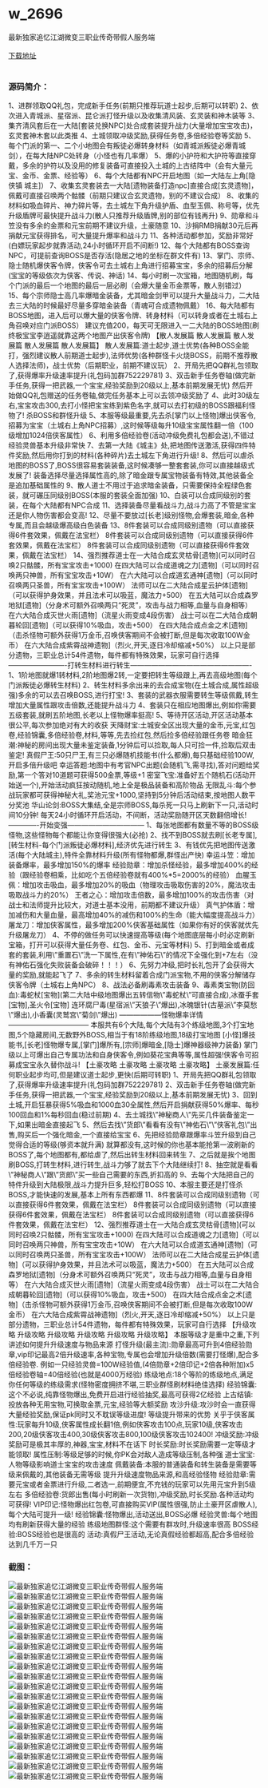 # w_2696
最新独家追忆江湖微变三职业传奇带假人服务端
<br/></br>
[下载地址](https://www.uuid2.com/2696.html "下载地址")
<br/></br>
<h3>源码简介：</h3>
<p>1、进群领取QQ礼包，完成新手任务(前期只推荐玩道士起步,后期可以转职)
2、依次进入青城派、星宿派、昆仑派打怪升级以及收集清风装、玄灵装和神木装等
3、集齐清风套后在一大陆[套装兑换NPC]处合成套装提升战力(大量增加宝宝攻击)，玄灵套神木套以此类推
4、土城领取冲级奖励,获得任务卷,多倍经验卷等奖励
5、每个门派的第一、二个小地图会有叛徒必爆转身材料（如青城派叛徒必爆青城剑），在每大陆NPC处转身（小怪也有几率爆）
5、爆的小护符和大护符等直接穿戴，多余的护符以及没用的修复装备可直接投入土城的上古结阵中（会有大量元宝、金币、金票、经验等）
6、每个大陆都有NPC开启地图（如一大陆左上角[隐侠镇 城主]）
7、收集玄灵套装去一大陆[遗物装备打造npc]直接合成[玄灵遗物]，佩戴可直接召唤两个骷髅（前期只建议合玄灵遗物，别的不建议合成）
8、收集的材料如吸血碎片、神力碎片等，去土城左下角升级护盾、血型玉佩、称号等，优先升级盾牌可最快提升战斗力(散人只推荐升级盾牌,别的部位有钱再升)
9、勋章和斗笠没有多余的金票和元宝前期不建议升级，土豪随意
10、沙捐RMB捐献30元后再捐献元宝获得排名，可大量提升爆率和战斗力
11、各种活动都参加，奖励非常好(白嫖玩家起步就靠活动,24小时循环开启不间断!)
12、每个大陆都有BOSS查询NPC，可提前查询BOSS是否存活(隐居之地的坐标在群文件有)
13、掌门、宗师、隐士随机爆侠客令牌，侠客令可去土城右上角进行招募宝宝，多余的招募后分解(宝宝的等级依次为侠客、传说、神话)
14、每小时刷一次宝箱，地图随机刷，每个门派的最后一个地图的最后一层必刷（会爆大量金币金票等，散人别错过）
15、每个宗师隐士高几率爆暗金装备，尤其暗金剑甲可以提升大量战斗力，二大陆去三大陆的时候最好尽量多穿暗金装备（青魂可合成遗物佩戴）
16、每大陆都有BOSS地图，进入后可以爆大量的侠客令牌、转身材料（可以转身或者在土城右上角召唤对应门派BOSS）
建议充值200，每天可无限进入一二大陆的BOSS地图(刷终极宝宝李逍遥就靠这两个地图产出侠客令牌)
【散人发展篇 散人发展篇 散人发展篇 散人发展篇 散人发展篇】
散人发展篇:道士起步,道士优势(各种BOSS全能打，强烈建议散人前期道士起步),法师优势(各种群怪卡火烧BOSS，前期不推荐散人选择法师)，战士优势（后期职业，前期不建议玩）
2、开局先把QQ群礼包领取了,获得爆率升级速率提升(礼包码加群752229781)
3、双击新手任务卷轴(做完新手任务,获得一把武器,一个宝宝,经验奖励到20级以上,基本前期发展无忧)
然后开始做QQ礼包赠送的任务卷轴,做完任务基本上可以去领冲级奖励了
4、此时30级左右,宝宝攻击300,去打小怪把宝宝练到紫色名字,就可以去打初级的BOSS跟福利怪物了!
杀BOSS和群怪升级
5、本服等级最重要,先去杀[掌门以上怪物]爆出侠客令,招募为宝宝（土城右上角NPC招募）,这时候等级每升10级宝宝属性翻一倍（100级增加1024倍侠客属性）
6、利用多倍经验卷(活动冲级免费礼包都会送),不错过经验灵兽基本升级非常快
7、去第一大陆《城主》处,把地图传送激活,获得四件特件奖励,然后用你打到的材料(各种碎片)去土城左下角进行升级!
8、然后可以虐杀地图的BOSS了,BOSS很容易套装装备,这时候凑够一整套套装,你可以直接越级式发展了!
装备选择尽量选择属性高的,除了暗金跟专属宝物装备有特效,其他装备全是追加基础属性的
9、散人道士不用过于追求暗金装备，只需要保持全程绿色套装，就可碾压同级别BOSS(本服的套装全面加强)
10、白装可以合成同级别的套装，在每个大陆都有NPC合成
11、选择装备尽量看战斗力,战斗力高了不管是宝宝还是你人物伤害都会变高!
12、尽量不要放过[长老]级别怪物,会爆套装,暗金,各种专属,而且会越级爆高级白色装备
13、8件套装可以合成同级别遗物（可以直接获得6件套效果，佩戴在法宝栏）
8件套装可以合成同级别遗物（可以直接获得6件套效果，佩戴在法宝栏）
8件套装可以合成同级别遗物（可以直接获得6件套效果，佩戴在法宝栏）
14、强烈推荐道士在一大陆合成玄灵枯骨[遗物](可以同时召唤2只骷髅，所有宝宝攻击+1000)
在四大陆可以合成道魂之力[遗物]（可以同时召唤两只神兽，所有宝宝攻击+10W）
在六大陆可以合成道玄通神[遗物]（可以同时召唤两只圣兽，所有宝宝攻击+100W）
法师可以在二大陆合成星云护体[遗物]（可以获得护身效果，并且法术可以吸蓝，魔法力+500）
在五大陆可以合成森罗地狱[遗物]（分身术可额外召唤两只“死灵”，攻击与战力相等,血量与自身相等）
在六大陆合成灭世火雨[遗物]（流星火雨变成4段伤害）
战士可以在二大陆合成朝暮轮回[遗物]（可以获得10%吸血，攻击+500）
在四大陆合成点金之术[遗物]（击杀怪物可额外获得1万金币,召唤侠客期间不会被打断,但是每次收取100W金币）
在六大陆合成紫霄战神遗物]（烈火,开天,逐日冷却缩减+50%）
以上只是部分遗物，三职业总计54件遗物，每件都有特殊效果，玩家可自行选择
————————-打转生材料进行转生—————————————————-
1、1阶地图就爆1转材料,2阶地图爆2转,一定要把转生等级跟上,再去高级地图(每个门派叛徒必爆转生材料)
2、转生材料多余出来的去合成宝物(在土城合成,属性超级强)多余的可以去召唤BOSS,进行打宝!
3、套装的武器衣服需要转生等级佩戴,转生增加大量属性跟攻击倍数,还能提升战斗力
4、套装只在相应地图爆出,例如你需要五级套装,就刷五阶地图,长老以上怪物爆率挺高!
5、等待开区活动,开区活动基本很公平,每次参加绝对有大的收获
天降财宝:土城安全区出现大量的金币,元宝,红包卷,经验锦囊,多倍经验卷,材料,等等,先去捡红包,然后捡多倍经验跟任务卷
暗金狂潮:神秘的房间出现大量未鉴定装备,1分钟后可以捡取,每人只可捡一件,捡取后双击鉴定!
真假尸王:50只尸王,有三只必爆随机技能书(什么都爆),每只基础经验100W,开启多倍升级吧
幸运答题:地图中有考官NPC出题(会随机飞,需寻找),答对问题给奖励,第一个答对10道题可获得500金票,等级+1
密室飞宝:准备好五个随机石(活动开始送一个),开始活动疯狂按动随机,地上全是极品装备和高阶物品
无限乱斗:每个参战玩家都可获得神秘大礼,奖池元宝+1000,坚持到5分钟后活动结束,按地图人数平分奖池
华山论剑:BOSS大集结,全是宗师BOSS,每杀死一只马上刷新下一只,活动时间10分钟!
每天24小时循环开启活动，不间断，活动奖励随开区天数翻倍增长!
————-开始变强———————————
1、每张地图都有数量不等的BOSS级怪物,这些怪物每个都能让你变得很强大(必抢)
2、找不到BOSS就去刷[长老专属],[转生材料-每个门派叛徒必爆材料],经济优先进行转生
3、有钱优先把地图传送激活(每个大陆城主),特件全靠材料升级(所有怪物都爆,群怪出产快)
幸运斗笠：增加装备爆率，最多增加150%的爆率
经验勋章：增加杀怪经验，最多增加400%的经验（跟经验卷相乘，比如吃个五倍经验卷就有400%*5=2000%的经验）
血腥玉佩：增加攻击吸血，最多增加20%的吸血（物理攻击吸取伤害的20%，魔法攻击吸取战斗力的20%）
王者之心：增加攻击倍数，最多增加100%的攻击伤害（对战士和法师提升比较大，对道士基本没用，前期都不建议升级）
真气护体盾：增加减伤和大量血量，最高增加40%的减伤和100%的生命（能大幅度提高战斗力）
屠龙刀：增加侠客属性，最多增加200%侠客基础属性（如果你有好的侠客就优先升级屠龙刀）
4、不停的做任务可以快速提高等级(每个地图底层每小时必定刷新宝箱，打开可以获得大量任务卷、红包、金币、元宝等材料)
5、打到暗金或者成套的套装,利用\”重置石\”洗一下属性,在有\”神佑石\”的情况下全强化到+7左右（没有神佑石强化失败装备会破碎！！！）
6、先努力冲级,把时长礼包开了会获得大量的奖励,就能起飞了
7、多余的转生材料留着合成门派宝物,不用的侠客分解储存侠客令牌（土城右上角NPC）
8、战法必备刷毒素攻击装备
9、毒素类宝物(防回血):毒蛇杖[宝物](第二大陆中级地图爆出五转信物\”毒蛇杖\”可直接合成),冰蚕手套[宝物],圣火令[宝物]
连环腐尸毒(星宿派\”天狼子\”爆出),冰魄银针(古墓派\”李莫愁\”爆出),小香囊(灵鹫宫\”菊剑\”爆出)
——————怪物爆率详情———————————–
本服共有6个大陆,每个大陆有3个练级地图,3个打宝地图,5个隐藏房间,无数野外BOSS,相当于有18阶练级地图,18级打宝地图
[小怪]爆技能书,[长老]怪物爆专属,[掌门]爆所有,[宗师]爆暗金,[隐士]爆神器级神力装备)
掌门级以上可爆出自己专属功法和自身侠客令,例如葵花宝典等等,属性超强!侠客令可招募成宝宝永久替你战斗!
【土豪攻略 土豪攻略 土豪攻略 土豪攻略】
土豪发展篇:任何职业起步均可,但是建议道士起步,更快(后期可转职)
1、开局先把QQ群礼包领取了,获得爆率升级速率提升(礼包码加群752229781)
2、双击新手任务卷轴(做完新手任务,获得一把武器,一个宝宝,经验奖励到20级以上,基本前期发展无忧)
3、回到土城,开启狂暴获得5%吸血和1000血30全属性,然后开启捐献获得50%爆率、每秒100回血和1%每秒回血(稳过前期)
4、去土城找\”神秘商人\”先买几件装备鉴定一下,如果出暗金直接起飞
5、然后去找\”货郎\”看看有没有\”神佑石\”\”侠客礼包\”出售,购买后一个强化暗金,一个直接给宝宝
6、先把经验勋章跟爆率斗笠升级到自己觉得合适的等级(够资本就升满)
就算都没有,这时候的你也基本能抢第一波刷新的BOSS了,每个地图都有,都给虐了,然后出转生材料回来转生
7、之后就是挨个地图刷BOSS,打转生材料,进行转生,战斗力够了就去下个大陆继续打!
8、抽空就是看看\”神秘商人\”跟\”货郎\”买一些自己需要的东西,折扣高的
9、去每个大陆把自己的特件升级到大陆极限,战斗力提升巨多,轻松打BOSS
10、本服主要还是打怪杀BOSS,才能快速的发展,基本上所有东西都爆
11、8件套装可以合成同级别遗物（可以直接获得6件套效果，佩戴在法宝栏）
8件套装可以合成同级别遗物（可以直接获得6件套效果，佩戴在法宝栏）
8件套装可以合成同级别遗物（可以直接获得6件套效果，佩戴在法宝栏）
12、强烈推荐道士在一大陆合成玄灵枯骨[遗物](可以同时召唤2只骷髅，所有宝宝攻击+1000)
在四大陆可以合成道魂之力[遗物]（可以同时召唤两只神兽，所有宝宝攻击+10W）
在六大陆可以合成道玄通神[遗物]（可以同时召唤两只圣兽，所有宝宝攻击+100W）
法师可以在二大陆合成星云护体[遗物]（可以获得护身效果，并且法术可以吸蓝，魔法力+500）
在五大陆可以合成森罗地狱[遗物]（分身术可额外召唤两只“死灵”，攻击与战力相等,血量与自身相等）
在六大陆合成灭世火雨[遗物]（流星火雨变成4段伤害）
战士可以在二大陆合成朝暮轮回[遗物]（可以获得10%吸血，攻击+500）
在四大陆合成点金之术[遗物]（击杀怪物可额外获得1万金币,召唤侠客期间不会被打断,但是每次收取100W金币）
在六大陆合成紫霄战神遗物]（烈火,开天,逐日冷却缩减+50%）
以上只是部分遗物，三职业总计54件遗物，每件都有特殊效果，玩家可自行选择
【升级攻略 升级攻略 升级攻略 升级攻略 升级攻略 升级攻略】
本服等级才是重中之重,下列讲述如何提升升级速度与物品来源
打怪升级(最主流):勋章最高可升到4倍经验勋章,vip印记最高2倍升级速率,各种宝物,专属也会增加升级倍数(需要打怪爆),配合多倍经验卷.
例如一只经验灵兽=100W经验值,(4倍勋章+2倍印记+2倍各种附加)x5倍经验卷轴=40倍经验(也就是4000万经验)
练级地点:18个等阶的练级地点,满足你任何等级的练级需求(怪物密度拥挤不堪,三职业群怪刷材料绝佳选择)
经验锦囊:这个不必说,纯靠怪物爆出,免费开启进行经验抽奖,最高可获得2亿经验
上古结镇:投放各种无用宝物,可换取金票,元宝,经验等大额奖励
攻沙升级:攻沙时会一直获得大量经验奖励,保证pk同时又不耽误等级进度!
等级提升带来的优势
关乎于侠客属性:玩家每升10级,侠客属性成长翻1倍,例如侠客攻击100点,玩家10级,侠客攻击200,20级侠客攻击400,30级侠客攻击800,100级侠客攻击102400!
冲级奖励:冲级奖励可是极其丰厚的,神器,宝宝,材料不在话下
时长奖励:时长奖励需要一定等级才能领取!
属性压制:等级足够的时候,你PK会对敌人造成等级压制,各种强
道士宝宝:人物等级影响道士宝宝的攻击速度
佩戴装备:本服的普通装备和转生装备是需要等级来佩戴的,其他装备无需等级
提升升级速度物品来源,和高经验怪物
经验勋章:需要元宝或者金票进行升级,二者选一,前期便宜,不充钱的玩家可以先用元宝升到5级左右
多倍经验卷:货郎出售(每小时刷新一次货物),冲级奖励,时长奖励.各种活动均可获得!
VIP印记:怪物爆出红包卷,可直接购买VIP(属性很强,防止土豪开区虐散人),每个大陆可提升一级!
经验锦囊:怪物爆出,活动送出,BOSS必爆
经验灵兽:每个地图均有刷新获得大量的经验
练级地图群怪:这个需要有群攻时,升级速率很高
BOSS经验:BOSS经验也是很高的
活动:真假尸王活动,无论真假经验都超高,配合多倍经验达到几千万一只<p>
<h3>截图：</h3>
<img src="https://www.uuid2.com/wp-content/uploads/img/202105/fa7f123804.jpg" alt="最新独家追忆江湖微变三职业传奇带假人服务端"><img src="https://www.uuid2.com/wp-content/uploads/img/202105/9acee39489.jpg" alt="最新独家追忆江湖微变三职业传奇带假人服务端"><img src="https://www.uuid2.com/wp-content/uploads/img/202105/8049c12888.jpg" alt="最新独家追忆江湖微变三职业传奇带假人服务端"><img src="https://www.uuid2.com/wp-content/uploads/img/202105/76af6ec798.jpg" alt="最新独家追忆江湖微变三职业传奇带假人服务端"><img src="https://www.uuid2.com/wp-content/uploads/img/202105/6753227554.jpg" alt="最新独家追忆江湖微变三职业传奇带假人服务端"><img src="https://www.uuid2.com/wp-content/uploads/img/202105/cb70448862.jpg" alt="最新独家追忆江湖微变三职业传奇带假人服务端"><img src="https://www.uuid2.com/wp-content/uploads/img/202105/c6f905d217.jpg" alt="最新独家追忆江湖微变三职业传奇带假人服务端"><img src="https://www.uuid2.com/wp-content/uploads/img/202105/21e0aa6220.jpg" alt="最新独家追忆江湖微变三职业传奇带假人服务端"><img src="https://www.uuid2.com/wp-content/uploads/img/202105/3beeb80796.jpg" alt="最新独家追忆江湖微变三职业传奇带假人服务端"><img src="https://www.uuid2.com/wp-content/uploads/img/202105/4b97eca424.jpg" alt="最新独家追忆江湖微变三职业传奇带假人服务端"><img src="https://www.uuid2.com/wp-content/uploads/img/202105/f646089545.jpg" alt="最新独家追忆江湖微变三职业传奇带假人服务端"><img src="https://www.uuid2.com/wp-content/uploads/img/202105/5b33320997.jpg" alt="最新独家追忆江湖微变三职业传奇带假人服务端"><img src="https://www.uuid2.com/wp-content/uploads/img/202105/5144da2658.jpg" alt="最新独家追忆江湖微变三职业传奇带假人服务端"><img src="https://www.uuid2.com/wp-content/uploads/img/202105/21593dd844.jpg" alt="最新独家追忆江湖微变三职业传奇带假人服务端"><img src="https://www.uuid2.com/wp-content/uploads/img/202105/4cd33aa364.jpg" alt="最新独家追忆江湖微变三职业传奇带假人服务端"><img src="https://www.uuid2.com/wp-content/uploads/img/202105/3393819252.jpg" alt="最新独家追忆江湖微变三职业传奇带假人服务端"><img src="https://www.uuid2.com/wp-content/uploads/img/202105/f925c06758.jpg" alt="最新独家追忆江湖微变三职业传奇带假人服务端"><img src="https://www.uuid2.com/wp-content/uploads/img/202105/e32dc1f279.jpg" alt="最新独家追忆江湖微变三职业传奇带假人服务端"><img src="https://www.uuid2.com/wp-content/uploads/img/202105/42906fb734.jpg" alt="最新独家追忆江湖微变三职业传奇带假人服务端"><img src="https://www.uuid2.com/wp-content/uploads/img/202105/c9bc3d9354.jpg" alt="最新独家追忆江湖微变三职业传奇带假人服务端">
